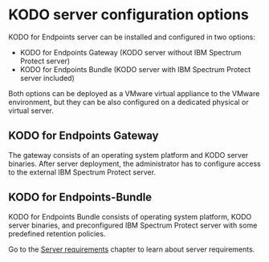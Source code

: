 # KODO server configuration options

KODO for Endpoints server can be installed and configured in two options:

* KODO for Endpoints Gateway \(KODO server without IBM Spectrum Protect server\)
* KODO for Endpoints Bundle \(KODO server with IBM Spectrum Protect server included\)

Both options can be deployed as a VMware virtual appliance to the VMware environment, but they can be also configured on a dedicated physical or virtual server.

## KODO for Endpoints Gateway 

The gateway consists of an operating system platform and KODO server binaries. After server deployment, the administrator has to configure access to the external IBM Spectrum Protect server.

## KODO for Endpoints-Bundle

KODO for Endpoints Bundle consists of operating system platform, KODO server binaries, and preconfigured IBM Spectrum Protect server with some predefined retention policies. 



Go to the [Server requirements](../planning/server-requirements.md) chapter to learn about server requirements.



  


